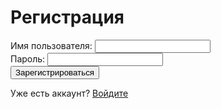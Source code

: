 <!DOCTYPE html>
<html>
<head>
    <title>Регистрация</title>
    <link rel="stylesheet" type="text/css" href="styles.css">
</head>
<body>
    <div class="container">
        <h1>Регистрация</h1>
        <form action="lab3vxod.html">
            <label for="username">Имя пользователя:</label>
            <input type="text" id="username" name="username" required>
            <br>
            <label for="password">Пароль:</label>
            <input type="password" id="password" name="password" required>
            <br>
            <input type="submit" value="Зарегистрироваться">
        </form>
        <p>Уже есть аккаунт? <a href="lab3vxod.html">Войдите</a></p>
    </div>
</body>
</html>
